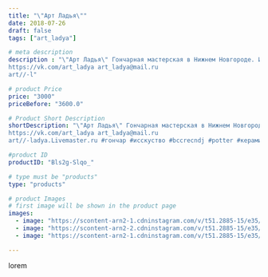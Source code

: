 ```yaml
---
title: "\"Арт Ладья\""
date: 2018-07-26
draft: false
tags: ["art_ladya"]

# meta description
description : "\"Арт Ладья\" Гончарная мастерская в Нижнем Новгороде. Изготовление керамики и мастер//-классы по обучению. 
https://vk.com/art_ladya art_ladya@mail.ru 
art//-l"

# product Price
price: "3000"
priceBefore: "3600.0"

# Product Short Description
shortDescription: "\"Арт Ладья\" Гончарная мастерская в Нижнем Новгороде. Изготовление керамики и мастер//-классы по обучению. 
https://vk.com/art_ladya art_ladya@mail.ru 
art//-ladya.Livemaster.ru #гончар #исскуство #bccrecndj #potter #керамикадляинтерьера #керамикаручнаяработа #гончарнаямастерская #керамиканазаказ #handmade #посудаизглины #керамика #гончарнаяпосуда #эксклюзивнаякерамика #dishes #decor #ceramicar #ceramicware #claygoods #посуда #earthenware #ceramic #design #restaurant #pitcher # #jugheadjones #кувшин #clay #авторскаякерамика"

#product ID
productID: "Bls2g-Slqo_"

# type must be "products"
type: "products"

# product Images
# first image will be shown in the product page
images:
  - image: "https://scontent-arn2-1.cdninstagram.com/v/t51.2885-15/e35/40879359_231294994218481_7651370464140328960_n.jpg?se=8&tp=1&_nc_ht=scontent-arn2-1.cdninstagram.com&_nc_cat=101&_nc_ohc=-mjeheZUxO4AX-Jzn3b&oh=65f9ed6fcad10f291fedf921964010fe&oe=606BEE53&ig_cache_key=MTgzMjA3NTM3NTc5NjQ1NTQ4Nw%3D%3D.2"
  - image: "https://scontent-arn2-2.cdninstagram.com/v/t51.2885-15/e35/40366249_286266865309088_7164487796030177280_n.jpg?tp=1&_nc_ht=scontent-arn2-2.cdninstagram.com&_nc_cat=108&_nc_ohc=9CoOw5j9iy8AX-iUjsT&oh=ad83b3ec8375740b2a5b5e5fb5ce12e0&oe=606B1508&ig_cache_key=MTgzMjA3NTM4NDUyMDY5OTA0MQ%3D%3D.2"
  - image: "https://scontent-arn2-1.cdninstagram.com/v/t51.2885-15/e35/40598456_301025643817957_2545433782681337856_n.jpg?tp=1&_nc_ht=scontent-arn2-1.cdninstagram.com&_nc_cat=101&_nc_ohc=iECFFxGa0ckAX-en2ZG&oh=994e63004bbf531a914537f8a877b428&oe=606B63C7&ig_cache_key=MTgzMjA3NTM5MTYxNzMyOTg1OA%3D%3D.2"

---
```

lorem

